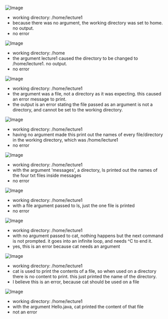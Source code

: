 ![Image](cd_a.png)      
* working directory: /home/lecture1
* because there was no argument, the working directory was set to home. no output.
* no error

![Image](cd_b.png)   
* working directory: /home
* the argument lecture1 caused the directory to be changed to /home/lecture1. no output.
* no error

![Image](cd_c.png)   
* working directory: /home/lecture1
* the argument was a file, not a directory as it was expecting. this caused an error message to print.
* the output is an error stating the file passed as an argument is not a directory, and cannot be set to the working directory.
  
![Image](ls_a.png)   
* working directory: /home/lecture1
* having no argument made this print out the names of every file/directory in the working directory, which was /home/lecture1
* no error
  
![Image](ls_b.png)
* working directory: /home/lecture1
* with the argument 'messages', a directory, ls printed out the names of the four txt files inside messages
* no error

![Image](ls_c.png)   
* working directory: /home/lecture1
* with a file argument passed to ls, just the one file is printed
* no error
  
![Image](cat_a.png)
* working directory: /home/lecture1
* with no argument passed to cat, nothing happens but the next command is not prompted. it goes into an infinite loop, and needs ^C to end it.
* yes, this is an error because cat needs an argument
  
![Image](cat_b.png)
* working directory: /home/lecture1
* cat is used to print the contents of a file, so when used on a directory there is no content to print. this just printed the name of the directory.
* I believe this is an error, because cat should be used on a file
  
![Image](cat_c.png)
* working directory: /home/lecture1
* with the argument Hello.java, cat printed the content of that file
* not an error
